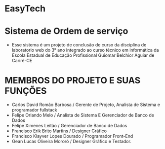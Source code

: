 # EasyTech
# Sistema de Ordem de serviço 
* Esse sistema é um projeto de conclusão de curso da disciplina de laboratorio web do 3° ano integrado ao curso técnico em informática da Escola Estadual de Educação Profissional Guiomar Belchior Aguiar de Cariré-CE 

# MEMBROS DO PROJETO E SUAS FUNÇÕES 
* Carlos David Romão Barbosa / Gerente de Projeto, Analista de Sistema e programador fullstack
* Felipe Orlando Melo / Analista de Sistema E Gerenciador de Banco de Dados
* Felipe Ximenes Leitão / Gerenciador de Banco de Dados
* Francisco Erik Brito Martins / Designer Gráfico 
* Francisco Klayver Lopes Dourado / Programador Front-End 
* Gean Lucas Oliveira Mororó / Designer Gráfico e Testador.
